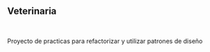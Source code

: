 <H2> Veterinaria </h2>
<br>
<p> Proyecto de practicas para refactorizar y utilizar patrones de diseño </p> 
